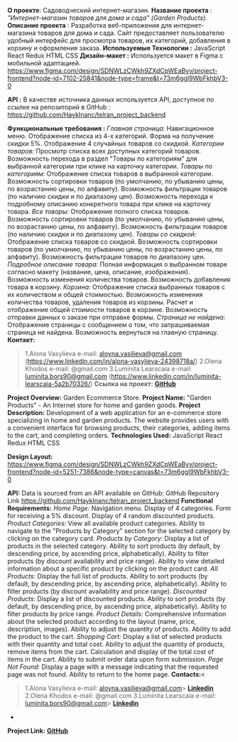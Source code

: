 **О проекте**: Садоводческий интернет-магазин. 
**Название проекта** : *"Интернет-магазин товаров для дома и сада" (Garden Products).*
**Описание проекта** : Разработка веб-приложения для интернет-магазина товаров для дома и сада. Сайт предоставляет пользователю удобный интерфейс для просмотра товаров, их категорий, добавления в корзину и оформления заказа.
**Используемые Технологии :**
JavaScript
React
Redux
HTML
CSS
**Дизайн-макет :** Используется макет в Figma с мобильной адаптацией. https://www.figma.com/design/SDNWLzCWkh9ZXdCpWEaByv/project-frontend?node-id=7102-25841&node-type=frame&t=73m6ggI9WbFkhbV3-0


**API :** В качестве источника данных используется API, доступное по ссылке на репозиторий в GitHub : https://github.com/HaykInanc/telran_project_backend


**Функциональные требования :**
*Главная страница:* Навигационное меню. Отображение списка из 4-х категорий. Форма на получение скидки 5%. Отображение 4 случайных товаров со скидкой.
*Категории товаров:* Просмотр списка всех доступных категорий товаров. Возможность перехода в раздел "Товары по категориям" для выбранной категории при клике на карточку категории.
*Товары по категориям:* Отображение списка товаров в выбранной категории. Возможность сортировки товаров (по умолчанию, по убыванию цены, по возрастанию цены, по алфавиту). Возможность фильтрации товаров (по наличию скидки и по диапазону цен). Возможность перехода к подробному описанию конкретного товара при клике на карточку товара.
*Все товары:* Отображение полного списка товаров. Возможность сортировки товаров (по умолчанию, по убыванию цены, по возрастанию цены, по алфавиту). Возможность фильтрации товаров (по наличию скидки и по диапазону цен).
*Товары со скидкой:* Отображение списка товаров со скидкой. Возможность сортировки товаров (по умолчанию, по убыванию цены, по возрастанию цены, по алфавиту). Возможность фильтрации товаров по диапазону цен.
*Подробное описание товара:* Полная информация о выбранном товаре согласно макету (название, цена, описание, изображения). Возможность изменения количества товаров. Возможность добавления товара в корзину.
*Корзина:* Отображение списка выбранных товаров с их количеством и общей стоимостью. Возможность изменения количества товаров, удаления товаров из корзины. Расчет и отображение общей стоимости товаров в корзине. Возможность отправки данных о заказе при отправке формы.
*Страница не найдена:* Отображение страницы с сообщением о том, что запрашиваемая страница не найдена. Возможность вернуться на главную страницу.
**Контакт:**
> 1.Alona Vasylieva  e-mail: <aloyna.vasilieva@gmail.com> (https://www.linkedin.com/in/alona-vasylieva-24398718a/)
> 2.Olena Khodos e-mail: @gmail.com 
> 3.Luminita Learscaia e-mail: <luminita.bors90@gmail.com> (https://www.linkedin.com/in/luminita-learscaia-5a2b70326/)
**Ссылка на проект:** **[GitHub](https://github.com/vasylyeva12/garden_online_store)**




**Project Overview:** Garden Ecommerce Store.
**Project Name:** "Garden Products" - An Internet store for home and garden goods.
**Project Description:** Development of a web application for an e-commerce store specializing in home and garden products. The website provides users with a convenient interface for browsing products, their categories, adding items to the cart, and completing orders.
**Technologies Used:**
JavaScript 
React
 Redux 
HTML 
CSS


**Design Layout:** https://www.figma.com/design/SDNWLzCWkh9ZXdCpWEaByv/project-frontend?node-id=5251-7386&node-type=canvas&t=73m6ggI9WbFkhbV3-0


**API:** Data is sourced from an API available on GitHub: GitHub Repository Link https://github.com/HaykInanc/telran_project_backend
**Functional Requirements:**
*Home Page:* Navigation menu. Display of 4 categories. Form for receiving a 5% discount. Display of 4 random discounted products.
*Product Categories:* View all available product categories. Ability to navigate to the "Products by Category" section for the selected category by clicking on the category card.
*Products by Category:* Display a list of products in the selected category. Ability to sort products (by default, by descending price, by ascending price, alphabetically). Ability to filter products (by discount availability and price range). Ability to view detailed information about a specific product by clicking on the product card.
*All Products:* Display the full list of products. Ability to sort products (by default, by descending price, by ascending price, alphabetically). Ability to filter products (by discount availability and price range).
*Discounted Products:* Display a list of discounted products. Ability to sort products (by default, by descending price, by ascending price, alphabetically). Ability to filter products by price range.
*Product Details:* Comprehensive information about the selected product according to the layout (name, price, description, images). Ability to adjust the quantity of products. Ability to add the product to the cart.
*Shopping Cart:* Display a list of selected products with their quantity and total cost. Ability to adjust the quantity of products, remove items from the cart. Calculation and display of the total cost of items in the cart. Ability to submit order data upon form submission.
*Page Not Found:* Display a page with a message indicating that the requested page was not found. Ability to return to the home page.
**Contacts:**<
> 1.Alona Vasylieva  e-mail: <aloyna.vasilieva@gmail.com>>  **[Linkedin](https://www.linkedin.com/in/alona-vasylieva-24398718a/ )**
> 2.Olena Khodos e-mail: @gmail.com 
> 3.Luminita Learscaia e-mail: <luminita.bors90@gmail.com>>  **[Linkedin](https://www.linkedin.com/in/luminita-learscaia-5a2b70326/)**

*


**Project Link:** **[GitHub](https://github.com/vasylyeva12/garden_online_store)**


